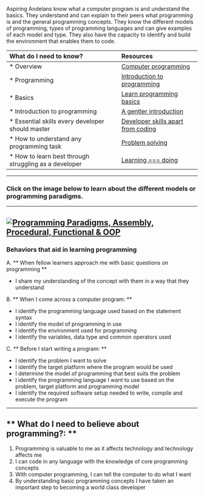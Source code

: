 Aspiring Andelans know what a computer program is and understand the basics. They understand and can explain to their peers what programming is and the general programming concepts. They know the different models of programming, types of programming languages and can give examples of each model and type. They also have the capacity to identify and build the environment that enables them to code.



| What do I need to know?   |      Resources      |
|:-------------|:------------------|
| * Overview|[Computer programming](http://www.tutorialspoint.com/computer_programming/computer_programming_overview.htm)|
| * Programming|[Introduction to programming](http://interactivepython.org/courselib/static/pythonds/Introduction/WhatIsProgramming.html)|
| * Basics|[Learn programming basics](http://www.tutorialspoint.com/computer_programming/computer_programming_basics.htm)|
| * Introduction to programming|[A gentler introduction](https://medium.freecodecamp.org/a-gentler-introduction-to-programming-1f57383a1b2c)|
| * Essential skills every developer should master|[Developer skills apart from coding](https://medium.freecodecamp.org/3-essential-skills-every-developer-should-master-besides-coding-80e40e084241)|
| * How to understand any programming task |[Problem solving](https://medium.freecodecamp.org/how-to-understand-any-programming-task-aea41eabe66e)|
| * How to learn best through struggling as a developer | [Learning === doing](https://medium.freecodecamp.org/why-you-learn-the-most-when-you-feel-like-youre-struggling-as-a-developer-7513327c8ee4)|

----------------
### **Click on the image below to learn about the different models or programming paradigms.**
----------------
[![Programming Paradigms, Assembly, Procedural, Functional & OOP ](https://i.ytimg.com/vi/AmS2-9KEeS0/maxresdefault.jpg)](https://www.youtube.com/watch?v=AmS2-9KEeS0 "Programming Paradigms, Assembly, Procedural, Functional & OOP ")
------------------



### **Behaviors that aid in learning programming**
A. **  When fellow learners approach me with basic questions on programming **
- I share my understanding of the concept with them in a way that they understand

B. **  When I come across a computer program:  **
- I identify the programming language used based on the statement syntax
- I identify the model of programming in use
- I identify the environment used for programming
- I identify the variables, data type and common operators used

C. ** Before I start writing a program: **
- I identify the problem I want to solve
- I identify the target platform where the program would be used
- I determine the model of programming that best suits the problem
- I identify the programming language I want to use based on the problem, target platform and programming model
- I identify the required software setup needed to write, compile and execute the program

----------


## ** What do I need to believe about programming?: **
1. Programming is valuable to me as it affects technology and technology affects me
2. I can code in any language with the knowledge of core programming concepts
3. With computer programming, I can tell the computer to do what I want
4. By understanding basic programming concepts I have taken an important step to becoming a world class developer
